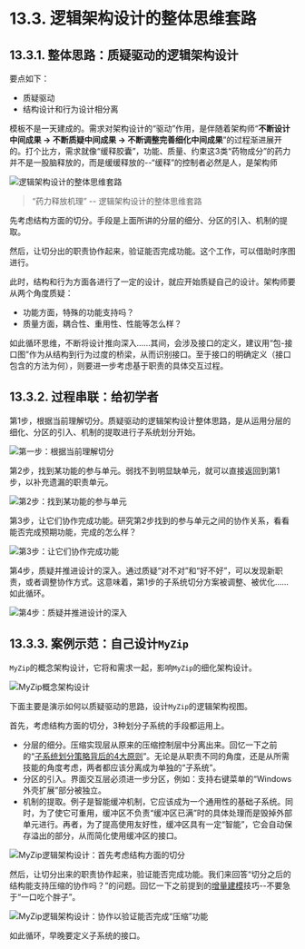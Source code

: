 # 13.3. 逻辑架构设计的整体思维套路

## 13.3.1. 整体思路：质疑驱动的逻辑架构设计

要点如下：

- 质疑驱动
- 结构设计和行为设计相分离

模板不是一天建成的。需求对架构设计的“驱动”作用，是伴随着架构师“**不断设计中间成果 -> 不断质疑中间成果 -> 不断调整完善细化中间成果**”的过程渐进展开的。打个比方，需求就像“缓释胶囊”，功能、质量、约束这3类“药物成分”的药力并不是一股脑释放的，而是缓缓释放的--“缓释”的控制者必然是人，是架构师

![逻辑架构设计的整体思维套路](images/逻辑架构设计的整体思维套路.png)

> “药力释放机理” -- 逻辑架构设计的整体思维套路

先考虑结构方面的切分。手段是上面所讲的分层的细分、分区的引入、机制的提取。

然后，让切分出的职责协作起来，验证能否完成功能。这个工作，可以借助时序图进行。

此时，结构和行为方面各进行了一定的设计，就应开始质疑自己的设计。架构师要从两个角度质疑：

- 功能方面，特殊的功能支持吗？
- 质量方面，耦合性、重用性、性能等怎么样？

如此循环思维，不断将设计推向深入......其间，会涉及接口的定义，建议用“包-接口图”作为从结构到行为过度的桥梁，从而识别接口。至于接口的明确定义（接口包含的方法为何），则要进一步考虑基于职责的具体交互过程。

## 13.3.2. 过程串联：给初学者

第1步，根据当前理解切分。质疑驱动的逻辑架构设计整体思路，是从运用分层的细化、分区的引入、机制的提取进行子系统划分开始。

![第一步：根据当前理解切分](images/第一步：根据当前理解切分.png)

第2步，找到某功能的参与单元。弱找不到明显缺单元，就可以直接返回到第1步，以补充遗漏的职责单元。

![第2步：找到某功能的参与单元](images/第2步：找到某功能的参与单元.png)

第3步，让它们协作完成功能。研究第2步找到的参与单元之间的协作关系，看看能否完成预期功能，完成的怎么样？

![第3步：让它们协作完成功能](images/第3步：让它们协作完成功能.png)

第4步，质疑并推进设计的深入。通过质疑“对不对”和“好不好”，可以发现新职责，或者调整协作方式。这意味着，第1步的子系统切分方案被调整、被优化......如此循环。

![第4步：质疑并推进设计的深入](images/第4步：质疑并推进设计的深入.png)

## 13.3.3. 案例示范：自己设计`MyZip`

`MyZip`的概念架构设计，它将和需求一起，影响`MyZip`的细化架构设计。

![MyZip概念架构设计](images/MyZip概念架构设计.png)

下面主要是演示如何以质疑驱动的思路，设计`MyZip`的逻辑架构视图。

首先，考虑结构方面的切分，3种划分子系统的手段都运用上。

- 分层的细分。压缩实现层从原来的压缩控制层中分离出来。回忆一下之前的“[子系统划分策略背后的4大原则](13.1.md#1315-探究划分子系统的4个重要原则)”。无论是从职责不同的角度，还是从所需技能的角度考虑，两者都应该分离成为单独的“子系统”。
- 分区的引入。界面交互层必须进一步分区，例如：支持右键菜单的“Windows外壳扩展”部分被独立。
- 机制的提取。例子是智能缓冲机制，它应该成为一个通用性的基础子系统。同时，为了使它可重用，缓冲区不负责“缓冲区已满”时的具体处理而是毁掉外部单元进行。再者，为了提高使用友好性，缓冲区具有一定“智能”，它会自动保存溢出的部分，从而简化使用缓冲区的接口。

![MyZip逻辑架构设计：首先考虑结构方面的切分](images/MyZip逻辑架构设计：首先考虑结构方面的切分.png)

然后，让切分出来的职责协作起来，验证能否完成功能。我们来回答“切分之后的结构能支持压缩的协作吗？”的问题。回忆一下之前提到的[增量建模](../ch8/8.3.md#834-增量建模)技巧--不要急于“一口吃个胖子”。

![MyZip逻辑架构设计：协作以验证能否完成“压缩”功能](images/MyZip逻辑架构设计：协作以验证能否完成“压缩”功能.png)

如此循环，早晚要定义子系统的接口。